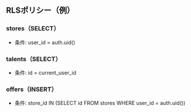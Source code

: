 ## RLSポリシー（例）

### stores（SELECT）
- 条件: user_id = auth.uid()

### talents（SELECT）
- 条件: id = current_user_id

### offers（INSERT）
- 条件: store_id IN (SELECT id FROM stores WHERE user_id = auth.uid())